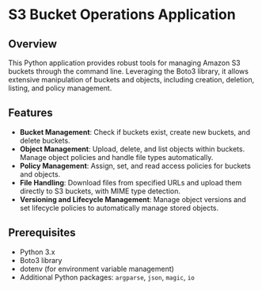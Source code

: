 # S3 Bucket Operations Application

## Overview

This Python application provides robust tools for managing Amazon S3 buckets through the command line. Leveraging the Boto3 library, it allows extensive manipulation of buckets and objects, including creation, deletion, listing, and policy management.

## Features

- **Bucket Management**: Check if buckets exist, create new buckets, and delete buckets.
- **Object Management**: Upload, delete, and list objects within buckets. Manage object policies and handle file types automatically.
- **Policy Management**: Assign, set, and read access policies for buckets and objects.
- **File Handling**: Download files from specified URLs and upload them directly to S3 buckets, with MIME type detection.
- **Versioning and Lifecycle Management**: Manage object versions and set lifecycle policies to automatically manage stored objects.

## Prerequisites

- Python 3.x
- Boto3 library
- dotenv (for environment variable management)
- Additional Python packages: `argparse`, `json`, `magic`, `io`
